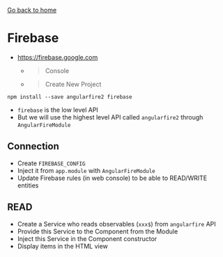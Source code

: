 [Go back to home](https://github.com/babelcodes/angular-ng/tree/master/doc)

# Firebase

- https://firebase.google.com
  - > Console
  - > Create New Project

```
npm install --save angularfire2 firebase
```

- `firebase` is the low level API
- But we will use the highest level API called `angularfire2` through `AngularFireModule`

## Connection

- Create `FIREBASE_CONFIG`
- Inject it from `app.module` with `AngularFireModule`
- Update Firebase rules (in web console) to be able to READ/WRITE entities

## READ

- Create a Service who reads observables (`xxx$`) from `angularfire` API
- Provide this Service to the Component from the Module
- Inject this Service in the Component constructor
- Display items in the HTML view
